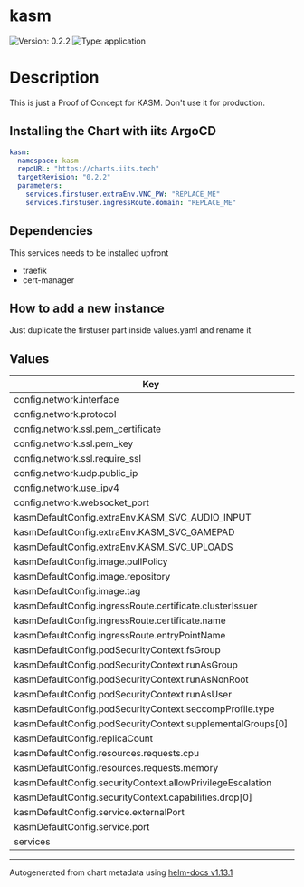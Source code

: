 # kasm

![Version: 0.2.2](https://img.shields.io/badge/Version-0.2.2-informational?style=flat-square) ![Type: application](https://img.shields.io/badge/Type-application-informational?style=flat-square)

# Description

This is just a Proof of Concept for KASM. Don't use it for production.

## Installing the Chart with iits ArgoCD
```yaml
kasm:
  namespace: kasm
  repoURL: "https://charts.iits.tech"
  targetRevision: "0.2.2"
  parameters:
    services.firstuser.extraEnv.VNC_PW: "REPLACE_ME"
    services.firstuser.ingressRoute.domain: "REPLACE_ME"
```

## Dependencies

This services needs to be installed upfront

- traefik
- cert-manager

## How to add a new instance

Just duplicate the firstuser part inside values.yaml and rename it

## Values

| Key | Type | Default | Description |
|-----|------|---------|-------------|
| config.network.interface | string | `"0.0.0.0"` |  |
| config.network.protocol | string | `"http"` |  |
| config.network.ssl.pem_certificate | string | `"/opt/kasm/current/certs/tls.crt"` |  |
| config.network.ssl.pem_key | string | `"/opt/kasm/current/certs/tls.key"` |  |
| config.network.ssl.require_ssl | bool | `true` |  |
| config.network.udp.public_ip | string | `"auto"` |  |
| config.network.use_ipv4 | bool | `true` |  |
| config.network.websocket_port | int | `6091` |  |
| kasmDefaultConfig.extraEnv.KASM_SVC_AUDIO_INPUT | int | `0` |  |
| kasmDefaultConfig.extraEnv.KASM_SVC_GAMEPAD | int | `0` |  |
| kasmDefaultConfig.extraEnv.KASM_SVC_UPLOADS | int | `0` |  |
| kasmDefaultConfig.image.pullPolicy | string | `"IfNotPresent"` |  |
| kasmDefaultConfig.image.repository | string | `"kasmweb/ubuntu-focal-desktop"` |  |
| kasmDefaultConfig.image.tag | string | `"1.13.0"` |  |
| kasmDefaultConfig.ingressRoute.certificate.clusterIssuer | string | `"letsencrypt"` |  |
| kasmDefaultConfig.ingressRoute.certificate.name | string | `nil` |  |
| kasmDefaultConfig.ingressRoute.entryPointName | string | `"websecure"` |  |
| kasmDefaultConfig.podSecurityContext.fsGroup | int | `2000` |  |
| kasmDefaultConfig.podSecurityContext.runAsGroup | int | `1000` |  |
| kasmDefaultConfig.podSecurityContext.runAsNonRoot | bool | `true` |  |
| kasmDefaultConfig.podSecurityContext.runAsUser | int | `1000` |  |
| kasmDefaultConfig.podSecurityContext.seccompProfile.type | string | `"RuntimeDefault"` |  |
| kasmDefaultConfig.podSecurityContext.supplementalGroups[0] | int | `9001` |  |
| kasmDefaultConfig.replicaCount | int | `1` |  |
| kasmDefaultConfig.resources.requests.cpu | string | `"400m"` |  |
| kasmDefaultConfig.resources.requests.memory | string | `"1024Mi"` |  |
| kasmDefaultConfig.securityContext.allowPrivilegeEscalation | bool | `false` |  |
| kasmDefaultConfig.securityContext.capabilities.drop[0] | string | `"ALL"` |  |
| kasmDefaultConfig.service.externalPort | int | `6901` |  |
| kasmDefaultConfig.service.port | int | `6901` |  |
| services | string | `nil` |  |

----------------------------------------------
Autogenerated from chart metadata using [helm-docs v1.13.1](https://github.com/norwoodj/helm-docs/releases/v1.13.1)
